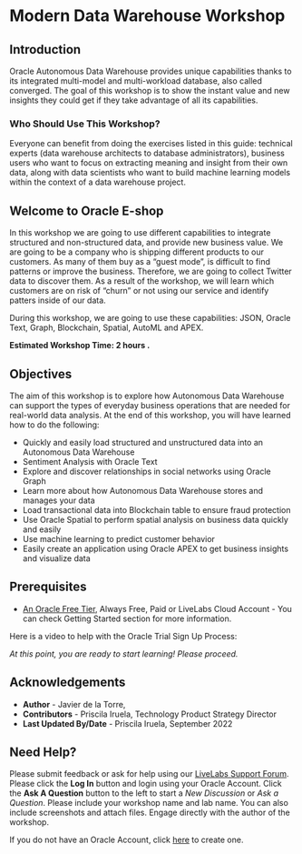 # Modern Data Warehouse Workshop


## Introduction

Oracle Autonomous Data Warehouse provides unique capabilities thanks to its integrated multi-model and multi-workload database, also called converged. The goal of this workshop is to show the instant value and new insights they could get if they take advantage of all its capabilities.

### Who Should Use This Workshop?

Everyone can benefit from doing the exercises listed in this guide: technical experts (data warehouse architects to database administrators), business users who want to focus on extracting meaning and insight from their own data, along with data scientists who want to build machine learning models within the context of a data warehouse project.



## Welcome to Oracle E-shop
In this workshop we are going to use different capabilities to integrate structured and non-structured data, and provide new business value. We are going to be a company who is shipping different products to our customers. As many of them buy as a “guest mode”, is difficult to find patterns or improve the business. Therefore, we are going to collect Twitter data to discover them. As a result of the workshop, we will learn which customers are on risk of “churn” or not using our service and identify patters inside of our data.

During this workshop, we are going to use these capabilities: JSON, Oracle Text, Graph, Blockchain, Spatial, AutoML and APEX.



**Estimated Workshop Time: 2 hours .**

## Objectives

The aim of this workshop is to explore how Autonomous Data Warehouse can support the types of everyday business operations that are needed for real-world data analysis. At the end of this workshop, you will have learned how to do the following:

* Quickly and easily load structured and unstructured data into an Autonomous Data Warehouse
* Sentiment Analysis with Oracle Text 
* Explore and discover relationships in social networks using Oracle Graph
* Learn more about how Autonomous Data Warehouse stores and manages your data
* Load transactional data into Blockchain table to ensure fraud protection 
* Use Oracle Spatial to perform spatial analysis on business data quickly and easily
* Use machine learning to predict customer behavior 
* Easily create an application using Oracle APEX to get business insights and visualize data


## Prerequisites

* [An Oracle Free Tier](https://bit.ly/free-tier-1207), Always Free, Paid or LiveLabs Cloud Account - You can check Getting Started section for more information.

Here is a video to help with the Oracle Trial Sign Up Process:
[](youtube:4U-0SumNz6w)


*At this point, you are ready to start learning! Please proceed.*

## Acknowledgements
* **Author** - Javier de la Torre,
* **Contributors** - Priscila Iruela, Technology Product Strategy Director
* **Last Updated By/Date** - Priscila Iruela, September 2022

## Need Help?
Please submit feedback or ask for help using our [LiveLabs Support Forum](https://community.oracle.com/tech/developers/categories/livelabsdiscussions). Please click the **Log In** button and login using your Oracle Account. Click the **Ask A Question** button to the left to start a *New Discussion* or *Ask a Question*.  Please include your workshop name and lab name.  You can also include screenshots and attach files.  Engage directly with the author of the workshop.

If you do not have an Oracle Account, click [here](https://profile.oracle.com/myprofile/account/create-account.jspx) to create one.
